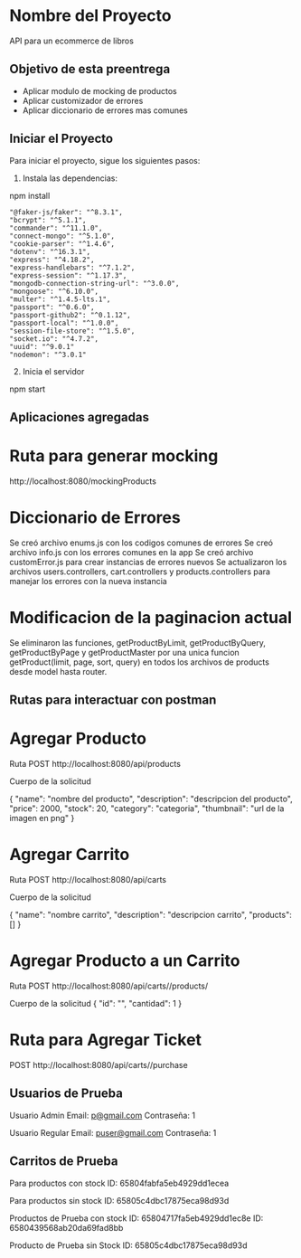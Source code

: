 # Nombre del Proyecto

API para un ecommerce de libros

## Objetivo de esta preentrega

- Aplicar modulo de mocking de productos
- Aplicar customizador de errores
- Aplicar diccionario de errores mas comunes

## Iniciar el Proyecto

Para iniciar el proyecto, sigue los siguientes pasos:

1. Instala las dependencias:

npm install

    "@faker-js/faker": "^8.3.1",
    "bcrypt": "^5.1.1",
    "commander": "^11.1.0",
    "connect-mongo": "^5.1.0",
    "cookie-parser": "^1.4.6",
    "dotenv": "^16.3.1",
    "express": "^4.18.2",
    "express-handlebars": "^7.1.2",
    "express-session": "^1.17.3",
    "mongodb-connection-string-url": "^3.0.0",
    "mongoose": "^6.10.0",
    "multer": "^1.4.5-lts.1",
    "passport": "^0.6.0",
    "passport-github2": "^0.1.12",
    "passport-local": "^1.0.0",
    "session-file-store": "^1.5.0",
    "socket.io": "^4.7.2",
    "uuid": "^9.0.1"
    "nodemon": "^3.0.1"

2. Inicia el servidor

npm start

## Aplicaciones agregadas

# Ruta para generar mocking

http://localhost:8080/mockingProducts

# Diccionario de Errores

Se creó archivo enums.js con los codigos comunes de errores
Se creó archivo info.js con los errores comunes en la app
Se creó archivo customError.js para crear instancias de errores nuevos
Se actualizaron los archivos users.controllers, cart.controllers y products.controllers para manejar los errores con la nueva instancia

# Modificacion de la paginacion actual

Se eliminaron las funciones, getProductByLimit, getProductByQuery, getProductByPage y getProductMaster por una unica funcion getProduct(limit, page, sort, query) en todos los archivos de products desde model hasta router.

## Rutas para interactuar con postman

# Agregar Producto

Ruta POST
http://localhost:8080/api/products

Cuerpo de la solicitud

{
"name": "nombre del producto",
"description": "descripcion del producto",
"price": 2000,
"stock": 20,
"category": "categoria",
"thumbnail": "url de la imagen en png"
}

# Agregar Carrito

Ruta POST
http://localhost:8080/api/carts

Cuerpo de la solicitud

{
"name": "nombre carrito",
"description": "descripcion carrito",
"products": []
}

# Agregar Producto a un Carrito

Ruta POST
http://localhost:8080/api/carts/<cid>/products/<pid>

Cuerpo de la solicitud
{
"id": "<pid>",
"cantidad": 1
}

# Ruta para Agregar Ticket

POST
http://localhost:8080/api/carts/<cid>/purchase

## Usuarios de Prueba

Usuario Admin
Email: p@gmail.com
Contraseña: 1

Usuario Regular
Email: puser@gmail.com
Contraseña: 1

## Carritos de Prueba

Para productos con stock
ID: 65804fabfa5eb4929dd1ecea

Para productos sin stock
ID: 65805c4dbc17875eca98d93d

Productos de Prueba con stock
ID: 65804717fa5eb4929dd1ec8e
ID: 6580439568ab20da69fad8bb

Producto de Prueba sin Stock
ID: 65805c4dbc17875eca98d93d
